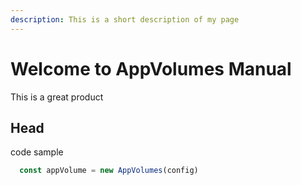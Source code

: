 ```yaml
---
description: This is a short description of my page
---
```


# Welcome to AppVolumes Manual
This is a great product

## Head
code sample
```javascript
  const appVolume = new AppVolumes(config)
```
